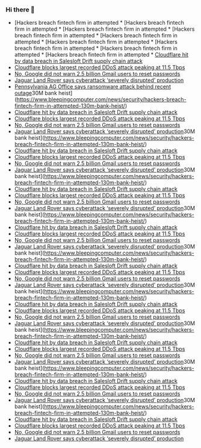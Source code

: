 ### Hi there 👋

<!--START_SECTION:feed-->
* [Hackers breach fintech firm in attempted * [Hackers breach fintech firm in attempted * [Hackers breach fintech firm in attempted * [Hackers breach fintech firm in attempted * [Hackers breach fintech firm in attempted * [Hackers breach fintech firm in attempted * [Hackers breach fintech firm in attempted * [Hackers breach fintech firm in attempted * [Hackers breach fintech firm in attempted * [Cloudflare hit by data breach in Salesloft Drift supply chain attack](https://www.bleepingcomputer.com/news/security/cloudflare-hit-by-data-breach-in-salesloft-drift-supply-chain-attack/)
* [Cloudflare blocks largest recorded DDoS attack peaking at 11.5 Tbps](https://www.bleepingcomputer.com/news/security/cloudflare-blocks-record-breaking-115-tbps-ddos-attack/)
* [No, Google did not warn 2.5 billion Gmail users to reset passwords](https://www.bleepingcomputer.com/news/technology/no-google-did-not-warn-25-billion-gmail-users-to-reset-passwords/)
* [Jaguar Land Rover says cyberattack ‘severely disrupted’ production](https://www.bleepingcomputer.com/news/security/jaguar-land-rover-says-cyberattack-severely-disrupted-production/)
* [Pennsylvania AG Office says ransomware attack behind recent outage](https://www.bleepingcomputer.com/news/security/pennsylvania-ag-office-says-ransomware-attack-behind-recent-outage/)30M bank heist](https://www.bleepingcomputer.com/news/security/hackers-breach-fintech-firm-in-attempted-130m-bank-heist/)
* [Cloudflare hit by data breach in Salesloft Drift supply chain attack](https://www.bleepingcomputer.com/news/security/cloudflare-hit-by-data-breach-in-salesloft-drift-supply-chain-attack/)
* [Cloudflare blocks largest recorded DDoS attack peaking at 11.5 Tbps](https://www.bleepingcomputer.com/news/security/cloudflare-blocks-record-breaking-115-tbps-ddos-attack/)
* [No, Google did not warn 2.5 billion Gmail users to reset passwords](https://www.bleepingcomputer.com/news/technology/no-google-did-not-warn-25-billion-gmail-users-to-reset-passwords/)
* [Jaguar Land Rover says cyberattack ‘severely disrupted’ production](https://www.bleepingcomputer.com/news/security/jaguar-land-rover-says-cyberattack-severely-disrupted-production/)30M bank heist](https://www.bleepingcomputer.com/news/security/hackers-breach-fintech-firm-in-attempted-130m-bank-heist/)
* [Cloudflare hit by data breach in Salesloft Drift supply chain attack](https://www.bleepingcomputer.com/news/security/cloudflare-hit-by-data-breach-in-salesloft-drift-supply-chain-attack/)
* [Cloudflare blocks largest recorded DDoS attack peaking at 11.5 Tbps](https://www.bleepingcomputer.com/news/security/cloudflare-blocks-record-breaking-115-tbps-ddos-attack/)
* [No, Google did not warn 2.5 billion Gmail users to reset passwords](https://www.bleepingcomputer.com/news/technology/no-google-did-not-warn-25-billion-gmail-users-to-reset-passwords/)
* [Jaguar Land Rover says cyberattack ‘severely disrupted’ production](https://www.bleepingcomputer.com/news/security/jaguar-land-rover-says-cyberattack-severely-disrupted-production/)30M bank heist](https://www.bleepingcomputer.com/news/security/hackers-breach-fintech-firm-in-attempted-130m-bank-heist/)
* [Cloudflare hit by data breach in Salesloft Drift supply chain attack](https://www.bleepingcomputer.com/news/security/cloudflare-hit-by-data-breach-in-salesloft-drift-supply-chain-attack/)
* [Cloudflare blocks largest recorded DDoS attack peaking at 11.5 Tbps](https://www.bleepingcomputer.com/news/security/cloudflare-blocks-record-breaking-115-tbps-ddos-attack/)
* [No, Google did not warn 2.5 billion Gmail users to reset passwords](https://www.bleepingcomputer.com/news/technology/no-google-did-not-warn-25-billion-gmail-users-to-reset-passwords/)
* [Jaguar Land Rover says cyberattack ‘severely disrupted’ production](https://www.bleepingcomputer.com/news/security/jaguar-land-rover-says-cyberattack-severely-disrupted-production/)30M bank heist](https://www.bleepingcomputer.com/news/security/hackers-breach-fintech-firm-in-attempted-130m-bank-heist/)
* [Cloudflare hit by data breach in Salesloft Drift supply chain attack](https://www.bleepingcomputer.com/news/security/cloudflare-hit-by-data-breach-in-salesloft-drift-supply-chain-attack/)
* [Cloudflare blocks largest recorded DDoS attack peaking at 11.5 Tbps](https://www.bleepingcomputer.com/news/security/cloudflare-blocks-record-breaking-115-tbps-ddos-attack/)
* [No, Google did not warn 2.5 billion Gmail users to reset passwords](https://www.bleepingcomputer.com/news/technology/no-google-did-not-warn-25-billion-gmail-users-to-reset-passwords/)
* [Jaguar Land Rover says cyberattack ‘severely disrupted’ production](https://www.bleepingcomputer.com/news/security/jaguar-land-rover-says-cyberattack-severely-disrupted-production/)30M bank heist](https://www.bleepingcomputer.com/news/security/hackers-breach-fintech-firm-in-attempted-130m-bank-heist/)
* [Cloudflare hit by data breach in Salesloft Drift supply chain attack](https://www.bleepingcomputer.com/news/security/cloudflare-hit-by-data-breach-in-salesloft-drift-supply-chain-attack/)
* [Cloudflare blocks largest recorded DDoS attack peaking at 11.5 Tbps](https://www.bleepingcomputer.com/news/security/cloudflare-blocks-record-breaking-115-tbps-ddos-attack/)
* [No, Google did not warn 2.5 billion Gmail users to reset passwords](https://www.bleepingcomputer.com/news/technology/no-google-did-not-warn-25-billion-gmail-users-to-reset-passwords/)
* [Jaguar Land Rover says cyberattack ‘severely disrupted’ production](https://www.bleepingcomputer.com/news/security/jaguar-land-rover-says-cyberattack-severely-disrupted-production/)30M bank heist](https://www.bleepingcomputer.com/news/security/hackers-breach-fintech-firm-in-attempted-130m-bank-heist/)
* [Cloudflare hit by data breach in Salesloft Drift supply chain attack](https://www.bleepingcomputer.com/news/security/cloudflare-hit-by-data-breach-in-salesloft-drift-supply-chain-attack/)
* [Cloudflare blocks largest recorded DDoS attack peaking at 11.5 Tbps](https://www.bleepingcomputer.com/news/security/cloudflare-blocks-record-breaking-115-tbps-ddos-attack/)
* [No, Google did not warn 2.5 billion Gmail users to reset passwords](https://www.bleepingcomputer.com/news/technology/no-google-did-not-warn-25-billion-gmail-users-to-reset-passwords/)
* [Jaguar Land Rover says cyberattack ‘severely disrupted’ production](https://www.bleepingcomputer.com/news/security/jaguar-land-rover-says-cyberattack-severely-disrupted-production/)30M bank heist](https://www.bleepingcomputer.com/news/security/hackers-breach-fintech-firm-in-attempted-130m-bank-heist/)
* [Cloudflare hit by data breach in Salesloft Drift supply chain attack](https://www.bleepingcomputer.com/news/security/cloudflare-hit-by-data-breach-in-salesloft-drift-supply-chain-attack/)
* [Cloudflare blocks largest recorded DDoS attack peaking at 11.5 Tbps](https://www.bleepingcomputer.com/news/security/cloudflare-blocks-record-breaking-115-tbps-ddos-attack/)
* [No, Google did not warn 2.5 billion Gmail users to reset passwords](https://www.bleepingcomputer.com/news/technology/no-google-did-not-warn-25-billion-gmail-users-to-reset-passwords/)
* [Jaguar Land Rover says cyberattack ‘severely disrupted’ production](https://www.bleepingcomputer.com/news/security/jaguar-land-rover-says-cyberattack-severely-disrupted-production/)30M bank heist](https://www.bleepingcomputer.com/news/security/hackers-breach-fintech-firm-in-attempted-130m-bank-heist/)
* [Cloudflare hit by data breach in Salesloft Drift supply chain attack](https://www.bleepingcomputer.com/news/security/cloudflare-hit-by-data-breach-in-salesloft-drift-supply-chain-attack/)
* [Cloudflare blocks largest recorded DDoS attack peaking at 11.5 Tbps](https://www.bleepingcomputer.com/news/security/cloudflare-blocks-record-breaking-115-tbps-ddos-attack/)
* [No, Google did not warn 2.5 billion Gmail users to reset passwords](https://www.bleepingcomputer.com/news/technology/no-google-did-not-warn-25-billion-gmail-users-to-reset-passwords/)
* [Jaguar Land Rover says cyberattack ‘severely disrupted’ production](https://www.bleepingcomputer.com/news/security/jaguar-land-rover-says-cyberattack-severely-disrupted-production/)30M bank heist](https://www.bleepingcomputer.com/news/security/hackers-breach-fintech-firm-in-attempted-130m-bank-heist/)
* [Cloudflare hit by data breach in Salesloft Drift supply chain attack](https://www.bleepingcomputer.com/news/security/cloudflare-hit-by-data-breach-in-salesloft-drift-supply-chain-attack/)
* [Cloudflare blocks largest recorded DDoS attack peaking at 11.5 Tbps](https://www.bleepingcomputer.com/news/security/cloudflare-blocks-record-breaking-115-tbps-ddos-attack/)
* [No, Google did not warn 2.5 billion Gmail users to reset passwords](https://www.bleepingcomputer.com/news/technology/no-google-did-not-warn-25-billion-gmail-users-to-reset-passwords/)
* [Jaguar Land Rover says cyberattack ‘severely disrupted’ production](https://www.bleepingcomputer.com/news/security/jaguar-land-rover-says-cyberattack-severely-disrupted-production/)
<!--END_SECTION:feed-->

<!--
**frankenk/frankenk** is a ✨ _special_ ✨ repository because its `README.md` (this file) appears on your GitHub profile.

Here are some ideas to get you started:

- 🔭 I’m currently working on ...
- 🌱 I’m currently learning ...
- 👯 I’m looking to collaborate on ...
- 🤔 I’m looking for help with ...
- 💬 Ask me about ...
- 📫 How to reach me: ...
- 😄 Pronouns: ...
- ⚡ Fun fact: ...
-->



